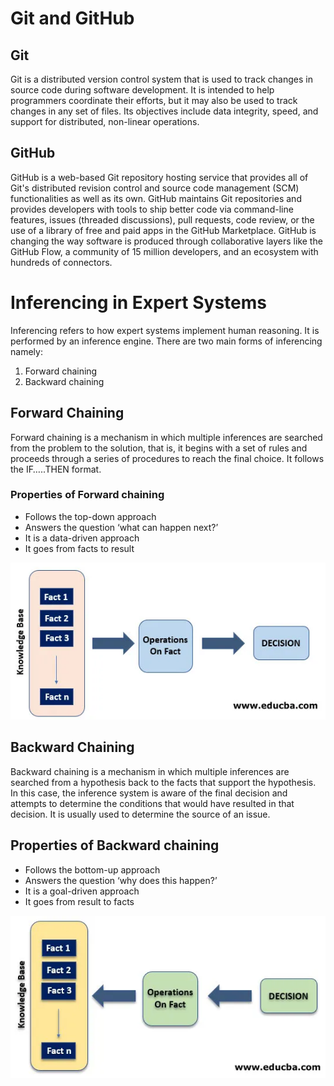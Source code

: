 # Git and GitHub

## Git
Git is a distributed version control system that is used to track changes in source code during software development. It is intended to help programmers coordinate their efforts, but it may also be used to track changes in any set of files. Its objectives include data integrity, speed, and support for distributed, non-linear operations.

## GitHub
GitHub is a web-based Git repository hosting service that provides all of Git's distributed revision control and source code management (SCM) functionalities as well as its own. GitHub maintains Git repositories and provides developers with tools to ship better code via command-line features, issues (threaded discussions), pull requests, code review, or the use of a library of free and paid apps in the GitHub Marketplace. GitHub is changing the way software is produced through collaborative layers like the GitHub Flow, a community of 15 million developers, and an ecosystem with hundreds of connectors.

# Inferencing in Expert Systems
Inferencing refers to how expert systems implement human reasoning. It is performed by an inference engine. There are two main forms of inferencing namely: 
1. Forward chaining
2. Backward chaining

## Forward Chaining
Forward chaining is a mechanism in which multiple inferences are searched from the problem to the solution, that is, it begins with a set of rules and proceeds through a series of procedures to reach the final choice. It follows the IF…..THEN format.

### Properties of Forward chaining
- Follows the top-down approach
- Answers the question ‘what can happen next?’
- It is a data-driven approach
- It goes from facts to result

![Forward chaining](FORWARD-CHAINING.jpg.jpg)


## Backward Chaining
Backward chaining is a mechanism in which multiple inferences are searched from a hypothesis back to the facts that support the hypothesis. In this case, the inference system is aware of the final decision and attempts to determine the conditions that would have resulted in that decision. It is usually used to determine the source of an issue.

## Properties of Backward chaining
- Follows the bottom-up approach
- Answers the question ‘why does this happen?’
- It is a goal-driven approach
- It goes from result to facts

![Backward chaining](Backward-Chaining-22.jpg.jpg)





